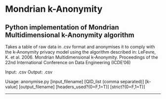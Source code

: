 # Mondrian k-Anonymity
Python implementation of Mondrian Multidimensional k-Anonymity algorithm
--------------------------------------------------------------------------------------------------------------------
Takes a table of raw data in .csv format and anonymises it to comply with the k-Anonymity privacy model using the algorithm described in:
LeFevre, K. et al. 2006. Mondrian Multidimensional k-Anonymity. Proceedings of the 22nd International Conference on Data Engineering (ICDE’06)

Input: .csv
Output: .csv

Usage: anonymise.py [input_filename] [QID_list (comma separated)] [k-value] [output_filename] [headers_used?(0=F,1=T)] [strict?(0=F,1=T)]

--------------------------------------------------------------------------------------------------------------------
